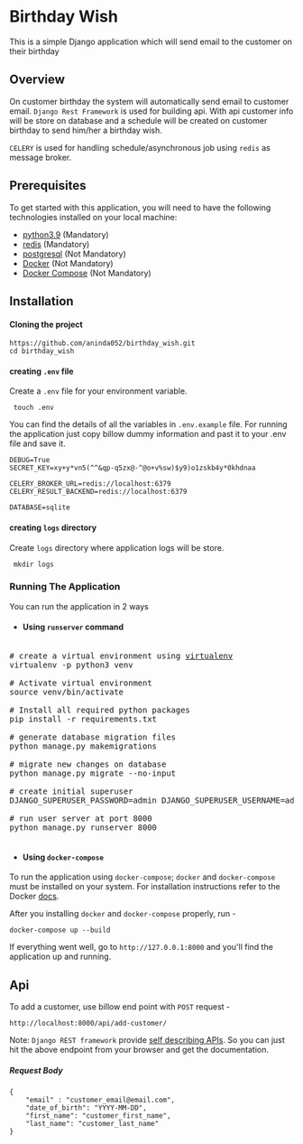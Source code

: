 # Birthday Wish

This is a simple Django application which will send email to the customer on their birthday

## Overview

On customer birthday the system will automatically send email to customer email. 
`Django Rest Framework` is used for building api. With api customer info will be store on database and
a schedule will be created on customer birthday to send him/her a birthday wish. 

`CELERY` is used for handling schedule/asynchronous job using `redis` as message broker. 

## Prerequisites

To get started with this application, you will need to have the following
technologies installed on your local machine:

- [python3.9](https://www.python.org/downloads/release/python-390/) (Mandatory)
- [redis](https://redis.io/) (Mandatory)
- [postgresql](https://www.postgresql.org/) (Not Mandatory)
- [Docker](https://www.docker.com/) (Not Mandatory)
- [Docker Compose](https://docs.docker.com/compose/) (Not Mandatory)


## Installation

#### Cloning the project

```
https://github.com/aninda052/birthday_wish.git
cd birthday_wish
```

#### creating `.env` file

Create a `.env` file for your environment variable.

```
 touch .env
```

You can find the details of all the variables in `.env.example` file.
For running the application just copy billow dummy information and past it to your .env file and save it.

```
DEBUG=True
SECRET_KEY=xy+y*vn5(^^&qp-q5zx@-^@o+v%sw)$y9)o1zskb4y*0khdnaa

CELERY_BROKER_URL=redis://localhost:6379
CELERY_RESULT_BACKEND=redis://localhost:6379

DATABASE=sqlite
```

#### creating `logs` directory

Create `logs` directory where application logs will be store.

```
 mkdir logs
```

### Running The Application 

You can run the application in 2 ways

- ####  Using `runserver`  command

<pre>

# create a virtual environment using <a href="https://virtualenv.pypa.io/en/latest/installation.html">virtualenv</a>
virtualenv -p python3 venv

# Activate virtual environment
source venv/bin/activate

# Install all required python packages
pip install -r requirements.txt

# generate database migration files
python manage.py makemigrations

# migrate new changes on database
python manage.py migrate --no-input

# create initial superuser
DJANGO_SUPERUSER_PASSWORD=admin DJANGO_SUPERUSER_USERNAME=admin DJANGO_SUPERUSER_EMAIL=admin@email.com python manage.py createsuperuser --noinput

# run user server at port 8000
python manage.py runserver 8000

</pre>


- #### Using `docker-compose`

To run the application using `docker-compose`; `docker` and `docker-compose` must be installed on your system. 
For installation instructions refer to the Docker [docs](https://docs.docker.com/compose/install/).

After you installing `docker` and `docker-compose` properly, run -

```
docker-compose up --build
```

If everything went well, go to `http://127.0.0.1:8000` and you'll find the application up and running.

## Api

To add a customer, use billow end point with `POST` request -

```
http://localhost:8000/api/add-customer/
```
Note: `Django REST framework` provide [self describing APIs](https://www.django-rest-framework.org/topics/documenting-your-api/#self-describing-apis).
So you can just hit the above endpoint from your browser and get the documentation.

##### Request Body

```
{
    "email" : "customer_email@email.com",
    "date_of_birth": "YYYY-MM-DD",
    "first_name": "customer_first_name",
    "last_name": "customer_last_name"
}
```
